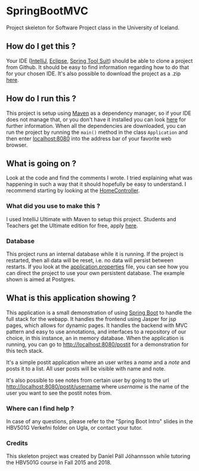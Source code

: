 # SpringBootMVC
Project skeleton for Software Project class in the University of Iceland.

## How do I get this ?
Your IDE ([IntelliJ](https://www.jetbrains.com/idea/), [Eclipse](https://eclipse.org/), [Spring Tool Suit](https://spring.io/tools)) should be able to clone a project from Github.
It should be easy to find information regarding how to do that for your chosen IDE.
It's also possible to download the project as a .zip [here](https://github.com/mbook/SpringBootMVC/archive/master.zip).

## How do I run this ?
This project is setup using [Maven](https://maven.apache.org/what-is-maven.html) as a dependency manager, so if your IDE does not manage that, or you don't have it installed you can look [here](https://maven.apache.org/install.html) for further information.
When all the dependencies are downloaded, you can run the project by running the ``main()`` method in the class ``Application`` and then enter [localhost:8080](http://localhost:8080) into the address bar of your favorite web browser.

## What is going on ?
Look at the code and find the comments I wrote. I tried explaining what was happening in such a way that it should hopefully be easy to understand. I recommend starting by looking at the [HomeController](https://github.com/danielpall/SpringBootMVC/blob/master/src/main/java/project/controller/HomeController.java#L26).

### What did you use to make this ?
I used IntelliJ Ultimate with Maven to setup this project. Students and Teachers get the Ultimate edition for free, apply [here](https://www.jetbrains.com/student/).

### Database
This project runs an internal database while it is running. If the project is restarted, then all data will be reset, i.e. no data will persist between restarts.
If you look at the [application.properties](https://github.com/danielpall/SpringBootMVC/blob/master/src/main/resources/application.properties) file, you can see how you can direct the project to use your own persistent database. The example shown is aimed at Postgres.

## What is this application showing ?  
This application is a small demonstration of using [Spring Boot](https://projects.spring.io/spring-boot/) to handle the full stack for the webapp. It handles the frontend using Jasper for jsp pages, which 
allows for dynamic pages. It handles the backend with MVC pattern and easy to use annotations, and interfaces to a repository of our choice, in this instance, an in memory database.
When the application is running, you can go to [http://localhost:8080/postit](http://localhost:8080/postit) for a demonstration for this tech stack.

It's a simple postit application where an user writes a _name_ and a _note_ and posts it to a list. All user posts will be visible with name and note. 

It's also possible to see notes from certain user by going to the url  [http://localhost:8080/postit/username](http://localhost:8080/postit/username) where _username_ is the name of the user you want to see the postit notes from.

### Where can I find help ?
In case of any questions, please refer to the "Spring Boot Intro" slides in the HBV501G Verkefni folder on Ugla, or contact your tutor.

### Credits
This skeleton project was created by Daníel Páll Jóhannsson while tutoring the HBV501G course in Fall 2015 and 2018.
